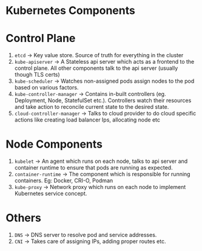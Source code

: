 # Kubernetes Components

# Control Plane

1. `etcd` -> Key value store. Source of truth for everything in the cluster
1. `kube-apiserver` -> A Stateless api server which acts as a frontend to the control plane.
  All other components talk to the api server (usually though TLS certs)
1. `kube-scheduler` -> Watches non-assigned pods assign nodes to the pod based on various factors.
1. `kube-controller-manager` -> Contains in-built controllers (eg. Deployment, Node, StatefulSet etc.). Controllers watch their
 resources and take action to reconcile current state to the desired state.
1. `cloud-controller-manager` -> Talks to cloud provider to do cloud specific actions like creating load balancer Ips, allocating node etc

# Node Components

1. `kubelet` -> An agent which runs on each node, talks to api server and container runtime to ensure that pods are running
as expected.
1. `container-runtime` -> The component which is responsible for running containers. Eg: Docker, CRI-O, Podman
1. `kube-proxy` -> Network proxy which runs on each node to implement Kubernetes service concept.

# Others

1. `DNS` -> DNS server to resolve pod and service addresses.
1. `CNI` -> Takes care of assigning IPs, adding proper routes etc.
